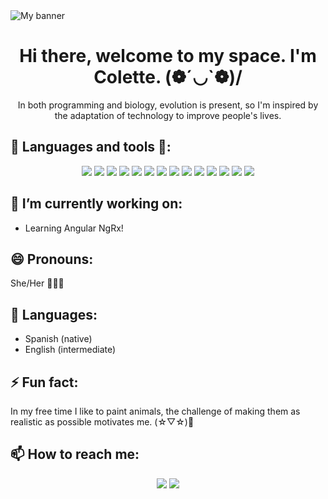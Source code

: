 <img src="https://user-images.githubusercontent.com/86325608/146429018-b110b23a-0723-47a7-a089-1eb8f32dda0a.png" alt="My banner" />

<div align="center">
<h1>
Hi there, welcome to my space. I'm Colette. (❁´◡`❁)/
</h1>
<p>
 In both programming and biology, evolution is present, so I'm inspired by the adaptation of technology to improve people's lives. 
</p>
</div>
 
 ## 🌱 Languages and tools 💛:
<div display="flex" flex-wrap="wrap" align="center">
<img src="https://img.icons8.com/color/96/000000/javascript--v1.png" />
<img src="https://img.icons8.com/color/96/000000/html-5--v1.png" />
<img src="https://img.icons8.com/color/96/000000/css3.png" />
<img src="https://img.icons8.com/color/96/000000/typescript.png" />
 <img src="https://img.icons8.com/color/96/000000/angularjs.png" />
<img src="https://img.icons8.com/ultraviolet/96/000000/react--v1.png" />
<img src="https://img.icons8.com/color/96/000000/firebase.png" />
<img src="https://img.icons8.com/color/96/000000/nodejs.png" />
<img src="https://img.icons8.com/external-tal-revivo-shadow-tal-revivo/96/000000/external-jest-can-collect-code-coverage-information-from-entire-projects-logo-shadow-tal-revivo.png" />
<img src="https://img.icons8.com/color/96/000000/figma--v1.png" />
<img src="https://img.icons8.com/color/96/000000/sass-avatar.png" />
<img src="https://img.icons8.com/color/96/000000/visual-studio-code-2019.png" />
<img src="https://img.icons8.com/color/96/000000/npm.png" />
<img src="https://img.icons8.com/color/96/000000/git.png" />
</div> 

## 🔭 I’m currently working on:
- Learning Angular NgRx!

## 😄 Pronouns:
She/Her 🙆🏻‍♀️

## 📣 Languages:
- Spanish (native)
- English (intermediate)

## ⚡ Fun fact:
In my free time I like to paint animals, the challenge of making them as realistic as possible motivates me. (☆▽☆)🤍 

## 📫 How to reach me:
<div align= "center">
<a href="mailto:pcoletteor@gmail.com"><img src="https://img.icons8.com/color/96/000000/gmail.png" /></a>
<a href="https://www.linkedin.com/in/pcolette-ordonez/"><img src="https://img.icons8.com/color/96/000000/linkedin.png" /></a>
</div>

